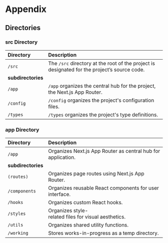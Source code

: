 # Appendix

## Directories

### src Directory

| **Directory**      | **Description**                                                                              |
| :----------------- | :------------------------------------------------------------------------------------------- |
| `/src`             | The `/src` directory at the root of the project is designated for the project’s source code. |
| **subdirectories** |                                                                                              |
| `/app`             | `/app` organizes the central hub for the project, the Next.js App Router.                    |
| `/config`          | `/config` organizes the project's configuration files.                                       |
| `/types`           | `/types` organizes the project's type definitions.                                           |

### app Directory

| **Directory**      | **Description**                                              |
| :----------------- | :----------------------------------------------------------- |
| `/app`             | Organizes Next.js App Router as central hub for application. |
| **subdirectories** |                                                              |
| `(routes)`         | Organizes page routes using Next.js App Router.              |
| `/components`      | Organizes reusable React components for user interface.      |
| `/hooks`           | Organizes custom React hooks.                                |
| `/styles`          | Organizes style-related files for visual aesthetics.         |
| `/utils`           | Organizes shared utility functions.                          |
| `/working`         | Stores works-in-progress as a temp directory.                |
